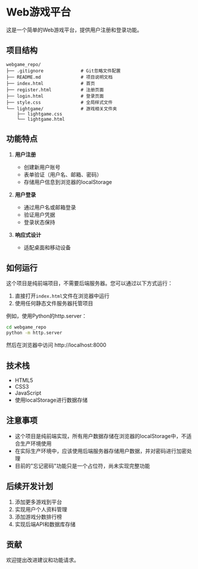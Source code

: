# Web游戏平台

这是一个简单的Web游戏平台，提供用户注册和登录功能。

## 项目结构

```
webgame_repo/
├── .gitignore              # Git忽略文件配置
├── README.md               # 项目说明文档
├── index.html              # 首页
├── register.html           # 注册页面
├── login.html              # 登录页面
├── style.css               # 全局样式文件
└── lightgame/              # 游戏相关文件夹
    ├── lightgame.css
    └── lightgame.html
```

## 功能特点

1. **用户注册**
   - 创建新用户账号
   - 表单验证（用户名、邮箱、密码）
   - 存储用户信息到浏览器的localStorage

2. **用户登录**
   - 通过用户名或邮箱登录
   - 验证用户凭据
   - 登录状态保持

3. **响应式设计**
   - 适配桌面和移动设备

## 如何运行

这个项目是纯前端项目，不需要后端服务器。您可以通过以下方式运行：

1. 直接打开`index.html`文件在浏览器中运行
2. 使用任何静态文件服务器托管项目

例如，使用Python的http.server：

```bash
cd webgame_repo
python -m http.server
```

然后在浏览器中访问 http://localhost:8000

## 技术栈

- HTML5
- CSS3
- JavaScript
- 使用localStorage进行数据存储

## 注意事项

- 这个项目是纯前端实现，所有用户数据存储在浏览器的localStorage中，不适合生产环境使用
- 在实际生产环境中，应该使用后端服务器存储用户数据，并对密码进行加密处理
- 目前的"忘记密码"功能只是一个占位符，尚未实现完整功能

## 后续开发计划

1. 添加更多游戏到平台
2. 实现用户个人资料管理
3. 添加游戏分数排行榜
4. 实现后端API和数据库存储

## 贡献

欢迎提出改进建议和功能请求。